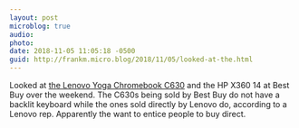 ```yaml
---
layout: post
microblog: true
audio: 
photo: 
date: 2018-11-05 11:05:18 -0500
guid: http://frankm.micro.blog/2018/11/05/looked-at-the.html
---
```

Looked at [the Lenovo Yoga Chromebook C630](https://www.lenovo.com/us/en/laptops/yoga/yoga-c-series/Yoga-Chromebook-C630/p/88YGCC61096) and the HP X360 14 at Best Buy over the weekend. The C630s being sold by Best Buy do not have a backlit keyboard while the ones sold directly by Lenovo do, according to a Lenovo rep. Apparently the want to entice people to buy direct.
